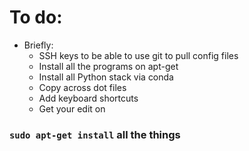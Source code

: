 # To do:

- Briefly:
  - SSH keys to be able to use git to pull config files
  - Install all the programs on apt-get
  - Install all Python stack via conda
  - Copy across dot files
  - Add keyboard shortcuts
  - Get your edit on

### `sudo apt-get install` all the things



